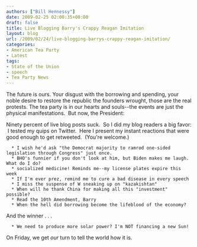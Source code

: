 ```yaml
---
authors: ["Bill Hennessy"]
date: 2009-02-25 02:00:35+00:00
draft: false
title: Live Blogging Barry's Crappy Reagan Imitation
layout: blog
url: /2009/02/24/live-blogging-barrys-crappy-reagan-imitation/
categories:
- American Tea Party
- Latest
tags:
- State of the Union
- speech
- Tea Party News
---
```


The future is ours.  Your disgust with the borrowing and spending, your noble desire to restore the republic the founders wrought, those are the real protests.  The tea party is in our hearts and souls--the events are just the physical manifestations.  But now, the President:

Ninety percent of live blog posts suck.  So I did my blog readers a big favor:  I tested my quips on Twitter.  Here I present my instant reactions that were good enough to get retweeted.  (You're welcome.)



	  * I wish he'd ask "the Democrat majority to ramrod one-sided legislation through Congress" just once.
	  * BHO's funnier if you don't look at him, but Biden makes me laugh. What do I do?
	  * socialized medicine! Reminds me--my license plates expire this week
	  * If I'm ever prez, remind me to cure a bad disease in every speech
	  * I miss the suspense of W sneaking up on "kazakishtan" 
	  * When will he thank China for making all this "investment" possible?
	  * Read the 10th Amendment, Barry
	  * When the hell did borrowing become the lifeblood of the economy?

And the winner . . . 

	  * We need to produce more solar power? I'm NOT financing a new Sun!

On Friday, we get _our_ turn to tell the world how it is.
